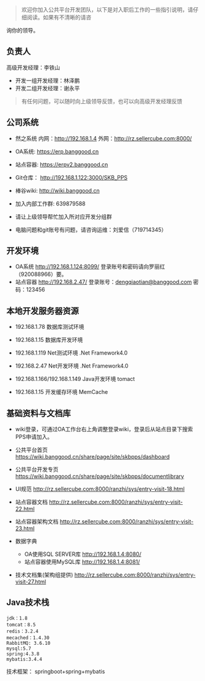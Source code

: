 > 欢迎你加入公共平台开发团队，以下是对入职后工作的一些指引说明，请仔细阅读。如果有不清晰的请咨

询你的领导。

## 负责人

高级开发经理：李铁山

- 开发一组开发经理：林泽鹏
- 开发二组开发经理：谢永平


> 有任何问题，可以随时向上级领导反馈，也可以向高级开发经理反馈

## 公司系统

- 然之系统 内网：http://192.168.1.4 外网：http://rz.sellercube.com:8000/ 
- OA系统:    https://erp.banggood.cn
- 站点容器:  https://erpv2.banggood.cn
- Git仓库：  http://192.168.1.122:3000/SKB_PPS
- 棒谷wiki:  http://wiki.banggood.cn

- 加入内部工作群: 639879588
- 请让上级领导帮忙加入所对应开发分组群
- 电脑问题和git账号有问题，请咨询运维：刘爱信（719714345）

## 开发环境

- OA系统 http://192.168.1.124:8099/ 登录账号和密码请向罗丽红（920088966）要。
- 站点容器 http://192.168.2.47/ 登录账号：dengqiaotian@banggood.com 密码：123456

## 本地开发服务器资源

- 192.168.1.78 数据库测试环境     
- 192.168.1.15 数据库开发环境 

- 192.168.1.119 Net测试环境 .Net Framework4.0   
- 192.168.2.47  Net开发环境 .Net Framework4.0

- 192.168.1.166/192.168.1.149 Java开发环境    tomact  

- 192.168.1.15 开发缓存环境  MemCache


## 基础资料与文档库

- wiki登录，可通过OA工作台右上角调整登录wiki，登录后从站点目录下搜索PPS申请加入。

- 公共平台首页     https://wiki.banggood.cn/share/page/site/skbpps/dashboard

- 公共平台开发专页 https://wiki.banggood.cn/share/page/site/skbpps/documentlibrary

- UI规范  http://rz.sellercube.com:8000/ranzhi/sys/entry-visit-18.html

- 站点容器文档 http://rz.sellercube.com:8000/ranzhi/sys/entry-visit-22.html

- 站点容器架构文档 http://rz.sellercube.com:8000/ranzhi/sys/entry-visit-23.html 

- 数据字典
    - OA使用SQL SERVER库 http://192.168.1.4:8080/
    - 站点容器使用MySQL库 http://192.168.1.4:8081/


- 技术文档集(架构组提供) http://rz.sellercube.com:8000/ranzhi/sys/entry-visit-27.html



## Java技术栈

```
jdk：1.8    
tomcat：8.5   
redis：3.2.4   
mecached：1.4.30   
RabbitMQ: 3.6.10   
mysql:5.7  
spring:4.3.8  
mybatis:3.4.4  
```

技术框架： springboot+spring+mybatis
